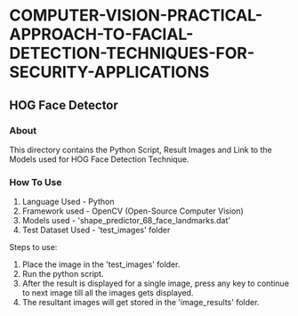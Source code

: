 # COMPUTER-VISION-PRACTICAL-APPROACH-TO-FACIAL-DETECTION-TECHNIQUES-FOR-SECURITY-APPLICATIONS

## HOG Face Detector

### About

This directory contains the Python Script, Result Images and Link to the Models used for HOG Face Detection Technique. 

### How To Use

1. Language Used - Python
2. Framework used - OpenCV (Open-Source Computer Vision)
3. Models used - 'shape_predictor_68_face_landmarks.dat'
4. Test Dataset Used - 'test_images' folder

Steps to use:
1. Place the image in the 'test_images' folder.
2. Run the python script.
3. After the result is displayed for a single image, press any key to continue to next image till all the images gets displayed.
4. The resultant images will get stored in the 'image_results' folder.

